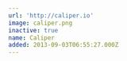 ```yaml
---
url: 'http://caliper.io'
image: caliper.png
inactive: true
name: Caliper
added: 2013-09-03T06:55:27.000Z
---
```

